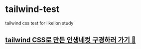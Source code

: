 # tailwind-test
tailwind css test for likelion study 

## [tailwind CSS로 만든 인생네컷 구경하러 가기 👀](https://3o14.github.io/tailwind-test/)
